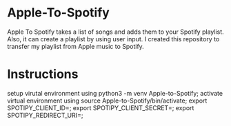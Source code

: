 # Apple-To-Spotify
Apple To Spotify takes a list of songs and adds them to your Spotify playlist. Also, it can create a playlist by using user input. I created this repository to transfer my playlist from Apple music to Spotify.

# Instructions 
setup virutal environment using python3 -m venv Apple-to-Spotify;
activate virtual environment using source Apple-to-Spotify/bin/activate;
export SPOTIPY_CLIENT_ID=;
export SPOTIPY_CLIENT_SECRET=;
export SPOTIPY_REDIRECT_URI=;
